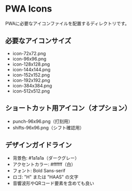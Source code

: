 # PWA Icons

PWAに必要なアイコンファイルを配置するディレクトリです。

## 必要なアイコンサイズ
- icon-72x72.png
- icon-96x96.png
- icon-128x128.png
- icon-144x144.png
- icon-152x152.png
- icon-192x192.png
- icon-384x384.png
- icon-512x512.png

## ショートカット用アイコン（オプション）
- punch-96x96.png（打刻用）
- shifts-96x96.png（シフト確認用）

## デザインガイドライン
- 背景色: #1a1a1a（ダークグレー）
- アクセントカラー: #ffffff（白）
- フォント: Bold Sans-serif
- ロゴ: "H" または "HAAS" の文字
- 音響波形やQRコード要素を含めても良い